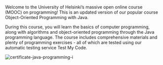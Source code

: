 
Welcome to the University of Helsinki’s massive open online course (MOOC) on programming! This is an updated version of our popular course Object-Oriented Programming with Java.

During this course, you will learn the basics of computer programming, along with algorithms and object-oriented programming through the Java programming language. The course includes comprehensive materials and plenty of programming exercises - all of which are tested using our automatic testing service Test My Code.


![certificate-java-programming-i](https://github.com/user-attachments/assets/b45a2c74-4b3c-4156-b4a5-c845f24ec272)
